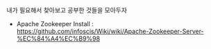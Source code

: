 내가 필요해서 찾아보고 공부한 것들을 모아두자

* Apache Zookeeper Install : https://github.com/infoscis/Wiki/wiki/Apache-Zookeeper-Server-%EC%84%A4%EC%B9%98
